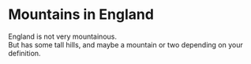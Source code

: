 Mountains in England   
===================   
England is not very mountainous.   
But has some tall hills, and maybe a mountain or two depending on your definition.
